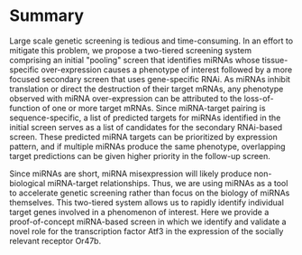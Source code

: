 # Summary

Large scale genetic screening is tedious and time-consuming. In an effort to mitigate this problem, we propose a two-tiered screening system comprising an initial "pooling" screen that identifies miRNAs whose tissue-specific over-expression causes a phenotype of interest followed by a more focused secondary screen that uses gene-specific RNAi. As miRNAs inhibit translation or direct the destruction of their target mRNAs, any phenotype observed with miRNA over-expression can be attributed to the loss-of-function of one or more target mRNAs. Since miRNA-target pairing is sequence-specific, a list of predicted targets for miRNAs identified in the initial screen serves as a list of candidates for the secondary RNAi-based screen. These predicted miRNA targets can be prioritized by expression pattern, and if multiple miRNAs produce the same phenotype, overlapping target predictions can be given higher priority in the follow-up screen.

Since miRNAs are short, miRNA misexpression will likely produce non-biological miRNA-target relationships. Thus, we are using miRNAs as a tool to accelerate genetic screening rather than focus on the biology of miRNAs themselves. This two-tiered system allows us to rapidly identify individual target genes involved in a phenomenon of interest. Here we provide a proof-of-concept miRNA-based screen in which we identify and validate a novel role for the transcription factor Atf3 in the expression of the socially relevant receptor Or47b.